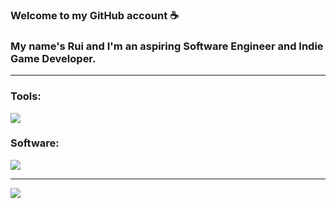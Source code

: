 ### Welcome to my GitHub account ☕
### My name's Rui and I'm an aspiring Software Engineer and Indie Game Developer.

---

### Tools:
![](https://skillicons.dev/icons?i=html,css,php,js,mysql,ts,nodejs,react,scss,java,py)

### Software:
![](https://skillicons.dev/icons?i=git,github,vscode,visualstudio,powershell,unity,ps,blender,idea,unreal)

---

![](https://github-readme-stats.vercel.app/api?username=rui-san&show_icons=true&theme=dark)
